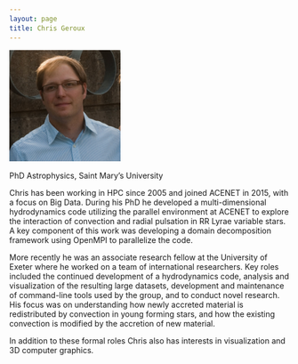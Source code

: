 ```yaml
---
layout: page
title: Chris Geroux
---
```


<img src="../fig/Chris-Geroux.jpg" alt="Chris Geroux" style="width:200px;"/>

PhD Astrophysics, Saint Mary’s University

Chris has been working in HPC since 2005 and joined ACENET in 2015, with a focus on Big Data. During his PhD he developed a multi-dimensional hydrodynamics code utilizing the parallel environment at ACENET to explore the interaction of convection and radial pulsation in RR Lyrae variable stars. A key component of this work was developing a domain decomposition framework using OpenMPI to parallelize the code.

More recently he was an associate research fellow at the University of Exeter where he worked on a team of international researchers. Key roles included the continued development of a hydrodynamics code, analysis and visualization of the resulting large datasets, development and maintenance of command-line tools used by the group, and to conduct novel research. His focus was on understanding how newly accreted material is redistributed by convection in young forming stars, and how the existing convection is modified by the accretion of new material.

In addition to these formal roles Chris also has interests in visualization and 3D computer graphics.